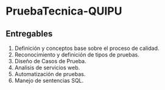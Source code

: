 # PruebaTecnica-QUIPU

## Entregables

1. Definición y conceptos base sobre el proceso de calidad.
2. Reconocimiento y definición de tipos de pruebas.
3. Diseño de Casos de Prueba.
4. Analisis de servicios web.
5. Automatización de pruebas.
6. Manejo de sentencias SQL.
